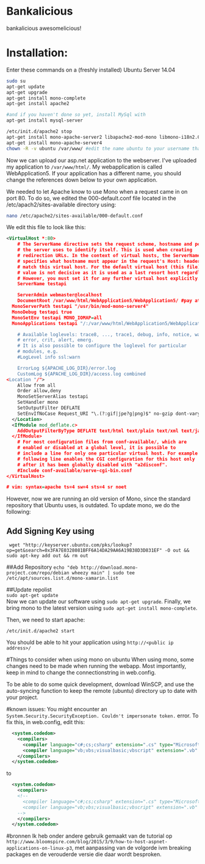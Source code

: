 # Bankalicious
bankalicious awesomelicious!

# Installation:
Enter these commands on a (freshly installed) Ubuntu Server 14.04
``` bash
sudo su
apt-get update
apt-get upgrade
apt-get install mono-complete
apt-get install apache2

#and if you haven't done so yet, install MySql with
apt-get install mysql-server

/etc/init.d/apache2 stop
apt-get install mono-apache-server2 libapache2-mod-mono libmono-i18n2.0-cil
apt-get install mono-apache-server4
chown -R -v ubuntu /var/www/ #edit the name ubuntu to your username that you use on the server
```

Now we can upload our asp.net application to the webserver. I've uploaded my application to `/var/www/html/`. My webapplication is called WebApplication5. If your application has a different name, you should change the references down below to your own application. 

We needed to let Apache know to use Mono when a request came in on port 80.  To do so, we edited the 000-default.conf file located in the /etc/apach2/sites-available directory using:
``` bash
nano /etc/apache2/sites-available/000-default.conf
```

We edit this file to look like this:
``` xml
<VirtualHost *:80>
	# The ServerName directive sets the request scheme, hostname and port that
	# the server uses to identify itself. This is used when creating
	# redirection URLs. In the context of virtual hosts, the ServerName
	# specifies what hostname must appear in the request's Host: header to
	# match this virtual host. For the default virtual host (this file) this
	# value is not decisive as it is used as a last resort host regardless.
	# However, you must set it for any further virtual host explicitly.
	ServerName testapi

	ServerAdmin webmaster@localhost
	DocumentRoot /var/www/html/WebApplication5/WebApplication5/ #pay attention that this directory exists. This path should point to the location of where your bin/ resides
  MonoServerPath testapi "/usr/bin/mod-mono-server4"
  MonoDebug testapi true
  MonoSetEnv testapi MONO_IOMAP=all
  MonoApplications testapi "/:/var/www/html/WebApplication5/WebApplication5/ #pay attention that this directory exists. This path should point to the location of where your bin/ resides

	# Available loglevels: trace8, ..., trace1, debug, info, notice, warn,
	# error, crit, alert, emerg.
	# It is also possible to configure the loglevel for particular
	# modules, e.g.
	#LogLevel info ssl:warn

	ErrorLog ${APACHE_LOG_DIR}/error.log
	CustomLog ${APACHE_LOG_DIR}/access.log combined
<Location "/">
    Allow from all
    Order allow,deny
    MonoSetServerAlias testapi
    SetHandler mono
    SetOutputFilter DEFLATE
    SetEnvIfNoCase Request_URI "\.(?:gif|jpe?g|png)$" no-gzip dont-vary
  </Location>
  <IfModule mod_deflate.c>
    AddOutputFilterByType DEFLATE text/html text/plain text/xml text/javascript
  </IfModule>
	# For most configuration files from conf-available/, which are
	# enabled or disabled at a global level, it is possible to
	# include a line for only one particular virtual host. For example the
	# following line enables the CGI configuration for this host only
	# after it has been globally disabled with "a2disconf".
	#Include conf-available/serve-cgi-bin.conf
</VirtualHost>

# vim: syntax=apache ts=4 sw=4 sts=4 sr noet
```

However, now we are running an old version of Mono, since the standard repository that Ubuntu uses, is outdated. To update mono, we do the following:

## Add Signing Key using 

``` wget "http://keyserver.ubuntu.com/pks/lookup?op=get&search=0x3FA7E0328081BFF6A14DA29AA6A19B38D3D831EF" -O out && sudo apt-key add out && rm out```

##Add Repository
```echo "deb http://download.mono-project.com/repo/debian wheezy main" | sudo tee /etc/apt/sources.list.d/mono-xamarin.list  ```
  
##Update repolist  
 `sudo apt-get update  `  
Now we can update our software using `sudo apt-get upgrade`. Finally, we bring mono to the latest version using `sudo apt-get install mono-complete`.

Then, we need to start apache:

`/etc/init.d/apache2 start`

You should be able to hit your application using `http://<public ip address>/`

#Things to consider when using mono on ubuntu
When using mono, some changes need to be made when running the webapp. 
Most importantly, keep in mind to change the connectionstring in web.config.

To be able to do some quick development, download WinSCP, and use the auto-syncing function to keep the remote (ubuntu) directory up to date with your project. 

#known issues:
You might encounter an `System.Security.SecurityException. Couldn't impersonate token.` error. To fix this, in web.config, edit this:
``` xml
  <system.codedom>
    <compilers>
      <compiler language="c#;cs;csharp" extension=".cs" type="Microsoft.CodeDom.Providers.DotNetCompilerPlatform.CSharpCodeProvider, Microsoft.CodeDom.Providers.DotNetCompilerPlatform, Version=1.0.0.0, Culture=neutral, PublicKeyToken=31bf3856ad364e35" warningLevel="4" compilerOptions="/langversion:6 /nowarn:1659;1699;1701" />
      <compiler language="vb;vbs;visualbasic;vbscript" extension=".vb" type="Microsoft.CodeDom.Providers.DotNetCompilerPlatform.VBCodeProvider, Microsoft.CodeDom.Providers.DotNetCompilerPlatform, Version=1.0.0.0, Culture=neutral, PublicKeyToken=31bf3856ad364e35" warningLevel="4" compilerOptions="/langversion:14 /nowarn:41008 /define:_MYTYPE=\&quot;Web\&quot; /optionInfer+" />
    </compilers>
  </system.codedom>
```
to
``` xml
  <system.codedom>
    <compilers>
    <!--
      <compiler language="c#;cs;csharp" extension=".cs" type="Microsoft.CodeDom.Providers.DotNetCompilerPlatform.CSharpCodeProvider, Microsoft.CodeDom.Providers.DotNetCompilerPlatform, Version=1.0.0.0, Culture=neutral, PublicKeyToken=31bf3856ad364e35" warningLevel="4" compilerOptions="/langversion:6 /nowarn:1659;1699;1701" />
      <compiler language="vb;vbs;visualbasic;vbscript" extension=".vb" type="Microsoft.CodeDom.Providers.DotNetCompilerPlatform.VBCodeProvider, Microsoft.CodeDom.Providers.DotNetCompilerPlatform, Version=1.0.0.0, Culture=neutral, PublicKeyToken=31bf3856ad364e35" warningLevel="4" compilerOptions="/langversion:14 /nowarn:41008 /define:_MYTYPE=\&quot;Web\&quot; /optionInfer+" />
    -->
    </compilers>
  </system.codedom>
```

#bronnen
Ik heb onder andere gebruik gemaakt van de tutorial op `http://www.bloomspire.com/blog/2015/3/9/how-to-host-aspnet-applications-on-linux-p3`, met aanpassing van de volgorde ivm breaking packages en de verouderde versie die daar wordt besproken.
